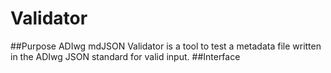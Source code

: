 # Validator
##Purpose
ADIwg mdJSON Validator is a tool to test a metadata file written in the ADIwg JSON standard for valid input.
##Interface
